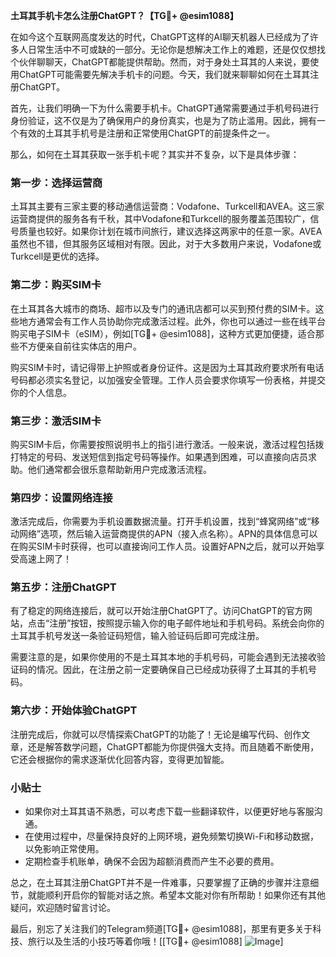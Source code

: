 **土耳其手机卡怎么注册ChatGPT？【TG💪+ @esim1088】**

在如今这个互联网高度发达的时代，ChatGPT这样的AI聊天机器人已经成为了许多人日常生活中不可或缺的一部分。无论你是想解决工作上的难题，还是仅仅想找个伙伴聊聊天，ChatGPT都能提供帮助。然而，对于身处土耳其的人来说，要使用ChatGPT可能需要先解决手机卡的问题。今天，我们就来聊聊如何在土耳其注册ChatGPT。

首先，让我们明确一下为什么需要手机卡。ChatGPT通常需要通过手机号码进行身份验证，这不仅是为了确保用户的身份真实，也是为了防止滥用。因此，拥有一个有效的土耳其手机号是注册和正常使用ChatGPT的前提条件之一。

那么，如何在土耳其获取一张手机卡呢？其实并不复杂，以下是具体步骤：

### **第一步：选择运营商**
土耳其主要有三家主要的移动通信运营商：Vodafone、Turkcell和AVEA。这三家运营商提供的服务各有千秋，其中Vodafone和Turkcell的服务覆盖范围较广，信号质量也较好。如果你计划在城市间旅行，建议选择这两家中的任意一家。AVEA虽然也不错，但其服务区域相对有限。因此，对于大多数用户来说，Vodafone或Turkcell是更优的选择。

### **第二步：购买SIM卡**
在土耳其各大城市的商场、超市以及专门的通讯店都可以买到预付费的SIM卡。这些地方通常会有工作人员协助你完成激活过程。此外，你也可以通过一些在线平台购买电子SIM卡（eSIM），例如[TG💪+ @esim1088]，这种方式更加便捷，适合那些不方便亲自前往实体店的用户。

购买SIM卡时，请记得带上护照或者身份证件。这是因为土耳其政府要求所有电话号码都必须实名登记，以加强安全管理。工作人员会要求你填写一份表格，并提交你的个人信息。

### **第三步：激活SIM卡**
购买SIM卡后，你需要按照说明书上的指引进行激活。一般来说，激活过程包括拨打特定的号码、发送短信到指定号码等操作。如果遇到困难，可以直接向店员求助。他们通常都会很乐意帮助新用户完成激活流程。

### **第四步：设置网络连接**
激活完成后，你需要为手机设置数据流量。打开手机设置，找到“蜂窝网络”或“移动网络”选项，然后输入运营商提供的APN（接入点名称）。APN的具体信息可以在购买SIM卡时获得，也可以直接询问工作人员。设置好APN之后，就可以开始享受高速上网了！

### **第五步：注册ChatGPT**
有了稳定的网络连接后，就可以开始注册ChatGPT了。访问ChatGPT的官方网站，点击“注册”按钮，按照提示输入你的电子邮件地址和手机号码。系统会向你的土耳其手机号发送一条验证码短信，输入验证码后即可完成注册。

需要注意的是，如果你使用的不是土耳其本地的手机号码，可能会遇到无法接收验证码的情况。因此，在注册之前一定要确保自己已经成功获得了土耳其的手机号码。

### **第六步：开始体验ChatGPT**
注册完成后，你就可以尽情探索ChatGPT的功能了！无论是编写代码、创作文章，还是解答数学问题，ChatGPT都能为你提供强大支持。而且随着不断使用，它还会根据你的需求逐渐优化回答内容，变得更加智能。

### **小贴士**
- 如果你对土耳其语不熟悉，可以考虑下载一些翻译软件，以便更好地与客服沟通。
- 在使用过程中，尽量保持良好的上网环境，避免频繁切换Wi-Fi和移动数据，以免影响正常使用。
- 定期检查手机账单，确保不会因为超额消费而产生不必要的费用。

总之，在土耳其注册ChatGPT并不是一件难事，只要掌握了正确的步骤并注意细节，就能顺利开启你的智能对话之旅。希望本文能对你有所帮助！如果你还有其他疑问，欢迎随时留言讨论。

最后，别忘了关注我们的Telegram频道[TG💪+ @esim1088]，那里有更多关于科技、旅行以及生活的小技巧等着你哦！[[TG💪+ @esim1088] ![Image](https://i.postimg.cc/4NQfJmqS/Snipaste-2025-05-13-00-14-12.png)]